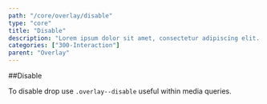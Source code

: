 ```yaml
---
path: "/core/overlay/disable"
type: "core"
title: "Disable"
description: "Lorem ipsum dolor sit amet, consectetur adipiscing elit. Nunc tempus laoreet leo sit amet iaculis."
categories: ["300-Interaction"]
parent: "Overlay"
---
```


##Disable

To disable drop use `.overlay--disable` useful within media queries.

<demo>
  <demovanilla src="demos/inline/demos/overlay/disable">
  </demovanilla>
</demo>
